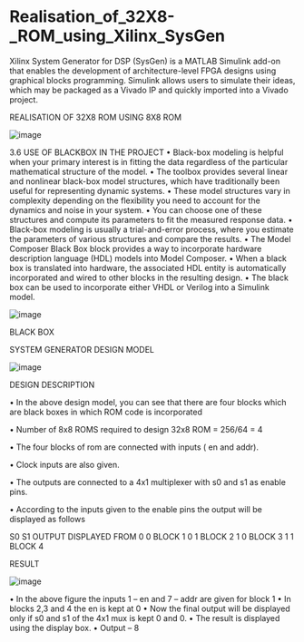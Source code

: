 # Realisation_of_32X8-_ROM_using_Xilinx_SysGen
Xilinx System Generator for DSP (SysGen) is a MATLAB Simulink add-on that enables the development of architecture-level FPGA designs using graphical blocks programming. Simulink allows users to simulate their ideas, which may be packaged as a Vivado IP and quickly imported into a Vivado project.


REALISATION OF 32X8 ROM USING 8X8 ROM

![image](https://github.com/ChinmaiChowdary/Realisation_of_32X8-_ROM_using_Xilinx_SysGen/assets/119433702/7ae96d44-af3d-41e4-b4a5-a9e08511bcf5)


                        
3.6  USE OF BLACKBOX IN THE PROJECT
•	Black-box modeling is helpful when your primary interest is in fitting the data regardless of the particular mathematical structure of the model. 
•	The toolbox provides several linear and nonlinear black-box model structures, which have traditionally been useful for representing dynamic systems. 
•	These model structures vary in complexity depending on the flexibility you need to account for the dynamics and noise in your system. 
•	You can choose one of these structures and compute its parameters to fit the measured response data.
•	Black-box modeling is usually a trial-and-error process, where you estimate the parameters of various structures and compare the results.
•	The Model Composer Black Box block provides a way to incorporate hardware description language (HDL) models into Model Composer.
•	When a black box is translated into hardware, the associated HDL entity is automatically incorporated and wired to other blocks in the resulting design.
•	The black box can be used to incorporate either VHDL or Verilog into a Simulink model. 
    


![image](https://github.com/ChinmaiChowdary/Realisation_of_32X8-_ROM_using_Xilinx_SysGen/assets/119433702/54d12c06-f24c-4798-ae35-40f9dba333b8)


BLACK BOX
       
                                                                                 
SYSTEM GENERATOR DESIGN MODEL



![image](https://github.com/ChinmaiChowdary/Realisation_of_32X8-_ROM_using_Xilinx_SysGen/assets/119433702/22769147-ab39-4e47-8c25-c287339c0d27)


 


DESIGN DESCRIPTION

•	In the above design model, you can see that there are four blocks which are black boxes in which ROM code is incorporated

•	Number of 8x8 ROMS required to design 32x8 ROM = 256/64 = 4

•	The four blocks of rom are connected with inputs ( en and addr).

•	Clock inputs are also given.

•	The outputs are connected to a 4x1 multiplexer with s0 and s1 as enable pins.

•	According to the inputs given to the enable pins the output will be displayed as follows

S0	S1	OUTPUT DISPLAYED FROM
0  	0        	BLOCK 1
0	  1        	BLOCK 2
1	  0	        BLOCK 3
1	  1	        BLOCK 4


RESULT



 ![image](https://github.com/ChinmaiChowdary/Realisation_of_32X8-_ROM_using_Xilinx_SysGen/assets/119433702/e6494011-56f7-4b70-9f3a-e735adbc25ec)



•	In the above figure the inputs 1 – en and 7 – addr are given for block 1
•	In blocks 2,3 and 4 the en is kept at 0
•	Now the final output will be displayed only if s0 and s1 of the 4x1 mux is kept 0 and 0.
•	The result is displayed using the display box. 
•	Output – 8
